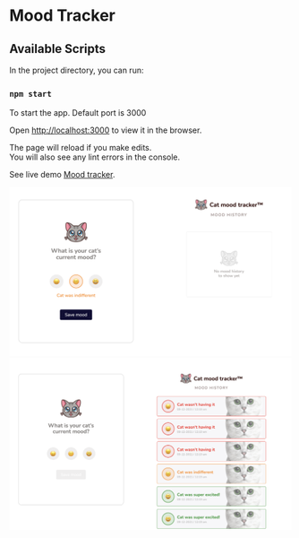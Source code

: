 # Mood Tracker

## Available Scripts

In the project directory, you can run:

### `npm start`

To start the app. Default port is 3000

Open [http://localhost:3000](http://localhost:3000) to view it in the browser.

The page will reload if you make edits.\
You will also see any lint errors in the console.

See live demo [Mood tracker](https://mood-tracker-rho.vercel.app/).

![Alt Text](/screen1.png)
![Alt Text](/screen2.png)
